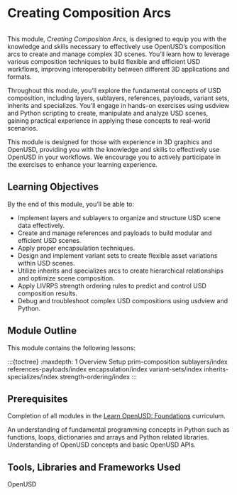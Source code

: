 # Creating Composition Arcs

```{include} ../_includes/LIVRPSvLIVERPS.md
```

This module, *Creating Composition Arcs,* is designed to equip you with the knowledge and skills necessary to effectively use OpenUSD’s composition arcs to create and manage complex 3D scenes. You’ll learn how to leverage various composition techniques to build flexible and efficient USD workflows, improving interoperability between different 3D applications and formats.

Throughout this module, you’ll explore the fundamental concepts of USD composition, including layers, sublayers, references, payloads, variant sets, inherits and specializes. You’ll engage in hands-on exercises using usdview and Python scripting to create, manipulate and analyze USD scenes, gaining practical experience in applying these concepts to real-world scenarios.

This module is designed for those with experience in 3D graphics and OpenUSD, providing you with the knowledge and skills to effectively use OpenUSD in your workflows. We encourage you to actively participate in the exercises to enhance your learning experience.

## Learning Objectives

By the end of this module, you’ll be able to:

- Implement layers and sublayers to organize and structure USD scene data effectively.
- Create and manage references and payloads to build modular and efficient USD scenes.
- Apply proper encapsulation techniques.
- Design and implement variant sets to create flexible asset variations within USD scenes.
- Utilize inherits and specializes arcs to create hierarchical relationships and optimize scene composition.
- Apply LIVRPS strength ordering rules to predict and control USD composition results.
- Debug and troubleshoot complex USD compositions using usdview and Python.

## Module Outline

This module contains the following lessons:

:::{toctree}
:maxdepth: 1
Overview <self>
Setup <setup>
prim-composition
sublayers/index
references-payloads/index
encapsulation/index
variant-sets/index
inherits-specializes/index
strength-ordering/index
:::

## Prerequisites

Completion of all modules in the [Learn OpenUSD: Foundations](https://www.nvidia.com/en-us/learn/learning-path/openusd/) curriculum.

An understanding of fundamental programming concepts in Python such as functions, loops, dictionaries and arrays and Python related libraries. Understanding of OpenUSD concepts and basic OpenUSD APIs.

## Tools, Libraries and Frameworks Used

OpenUSD
